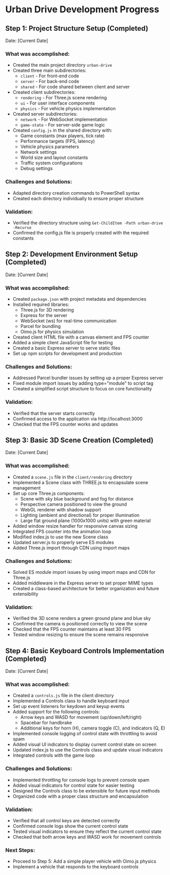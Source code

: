 # Urban Drive Development Progress

## Step 1: Project Structure Setup (Completed)

Date: [Current Date]

### What was accomplished:
- Created the main project directory `urban-drive`
- Created three main subdirectories:
  - `client` - For front-end code
  - `server` - For back-end code
  - `shared` - For code shared between client and server
- Created client subdirectories:
  - `rendering` - For Three.js scene rendering
  - `ui` - For user interface components
  - `physics` - For vehicle physics implementation
- Created server subdirectories:
  - `network` - For WebSocket implementation
  - `game-state` - For server-side game logic
- Created `config.js` in the shared directory with:
  - Game constants (max players, tick rate)
  - Performance targets (FPS, latency)
  - Vehicle physics parameters
  - Network settings
  - World size and layout constants
  - Traffic system configurations
  - Debug settings

### Challenges and Solutions:
- Adapted directory creation commands to PowerShell syntax
- Created each directory individually to ensure proper structure

### Validation:
- Verified the directory structure using `Get-ChildItem -Path urban-drive -Recurse`
- Confirmed the config.js file is properly created with the required constants

## Step 2: Development Environment Setup (Completed)

Date: [Current Date]

### What was accomplished:
- Created `package.json` with project metadata and dependencies
- Installed required libraries:
  - Three.js for 3D rendering
  - Express for the server
  - WebSocket (ws) for real-time communication
  - Parcel for bundling
  - Oimo.js for physics simulation
- Created client HTML file with a canvas element and FPS counter
- Added a simple client JavaScript file for testing
- Created a basic Express server to serve static files
- Set up npm scripts for development and production

### Challenges and Solutions:
- Addressed Parcel bundler issues by setting up a proper Express server
- Fixed module import issues by adding type="module" to script tag
- Created a simplified script structure to focus on core functionality

### Validation:
- Verified that the server starts correctly
- Confirmed access to the application via http://localhost:3000
- Checked that the FPS counter works and updates

## Step 3: Basic 3D Scene Creation (Completed)

Date: [Current Date]

### What was accomplished:
- Created a `scene.js` file in the `client/rendering` directory
- Implemented a Scene class with THREE.js to encapsulate scene management
- Set up core Three.js components:
  - Scene with sky blue background and fog for distance
  - Perspective camera positioned to view the ground
  - WebGL renderer with shadow support
  - Lighting (ambient and directional) for proper illumination
  - Large flat ground plane (1000x1000 units) with green material
- Added window resize handler for responsive canvas sizing
- Integrated FPS counter into the animation loop
- Modified index.js to use the new Scene class
- Updated server.js to properly serve ES modules
- Added Three.js import through CDN using import maps

### Challenges and Solutions:
- Solved ES module import issues by using import maps and CDN for Three.js
- Added middleware in the Express server to set proper MIME types
- Created a class-based architecture for better organization and future extensibility

### Validation:
- Verified the 3D scene renders a green ground plane and blue sky
- Confirmed the camera is positioned correctly to view the scene
- Checked that the FPS counter maintains at least 30 FPS
- Tested window resizing to ensure the scene remains responsive

## Step 4: Basic Keyboard Controls Implementation (Completed)

Date: [Current Date]

### What was accomplished:
- Created a `controls.js` file in the client directory
- Implemented a Controls class to handle keyboard input
- Set up event listeners for keydown and keyup events
- Added support for the following controls:
  - Arrow keys and WASD for movement (up/down/left/right)
  - Spacebar for handbrake
  - Additional keys for horn (H), camera toggle (C), and indicators (Q, E)
- Implemented console logging of control state with throttling to avoid spam
- Added visual UI indicators to display current control state on screen
- Updated index.js to use the Controls class and update visual indicators
- Integrated controls with the game loop

### Challenges and Solutions:
- Implemented throttling for console logs to prevent console spam
- Added visual indicators for control state for easier testing
- Designed the Controls class to be extensible for future input methods
- Organized code with a proper class structure and encapsulation

### Validation:
- Verified that all control keys are detected correctly
- Confirmed console logs show the current control state
- Tested visual indicators to ensure they reflect the current control state
- Checked that both arrow keys and WASD work for movement controls

### Next Steps:
- Proceed to Step 5: Add a simple player vehicle with Oimo.js physics
- Implement a vehicle that responds to the keyboard controls
